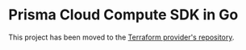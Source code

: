 # Prisma Cloud Compute SDK in Go
This project has been moved to the [Terraform provider's repository](https://github.com/PaloAltoNetworks/terraform-provider-prismacloudcompute/tree/main/internal/api).
